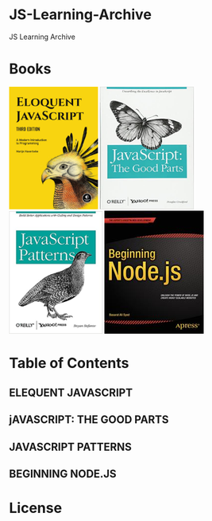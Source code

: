 # JS-Learning-Archive
JS Learning Archive


# Books
<div>
<img src="img/jsBook1.jpg" width="179">
<img src="img/jsBook2.jpg" width="189">
<img src="img/jsBook3.jpg" width="188">
<img src="img/jsBook4.jpg" width="200">
</div>


# Table of Contents

## ELEQUENT JAVASCRIPT

## jAVASCRIPT: THE GOOD PARTS

## JAVASCRIPT PATTERNS

## BEGINNING NODE.JS



# License
